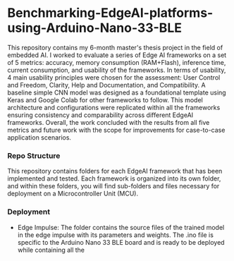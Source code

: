 # Benchmarking-EdgeAI-platforms-using-Arduino-Nano-33-BLE
This repository contains my 6-month master's thesis project in the field of embedded AI. I worked to evaluate a series of Edge AI frameworks on a set of 5 metrics: accuracy, memory consumption (RAM+Flash), inference time, current consumption, and usability of the frameworks. In terms of usability, 4 main usability principles were chosen for the assessment: User Control and Freedom, Clarity, Help and Documentation, and Compatibility.
A baseline simple CNN model was designed as a foundational template using Keras and Google Colab for other frameworks to follow. This model architecture and configurations were replicated within all the frameworks ensuring consistency and comparability across different EdgeAI frameworks. Overall, the work concluded with the results from all five metrics and future work with the scope for improvements for case-to-case application scenarios. 

### Repo Structure
This repository contains folders for each EdgeAI framework that has been implemented and tested. Each framework is organized into its own folder, and within these folders, you will find sub-folders and files necessary for deployment on a Microcontroller Unit (MCU). 

### Deployment
* Edge Impulse: The folder contains the source files of the trained model in the edge impulse with its parameters and weights. The .ino file is specific to the Arduino Nano 33 BLE board and is ready to be deployed while containing all the 

